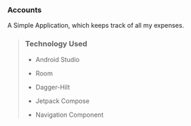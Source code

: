 ### Accounts
A Simple Application, which keeps track of all my expenses.


> ### Technology Used
> - Android Studio
> 
> - Room
> 
> - Dagger-Hilt
> 
> - Jetpack Compose
> 
> - Navigation Component
